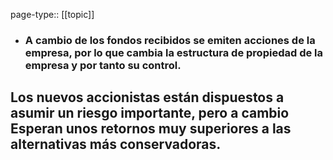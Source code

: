 page-type:: [[topic]]
- ### A cambio de los fondos recibidos se emiten acciones de la empresa, por lo que cambia la estructura de propiedad de la empresa y por tanto su control.

Los nuevos accionistas están dispuestos a asumir un riesgo importante, pero a cambio Esperan unos retornos muy superiores a las alternativas más conservadoras.
  - 



